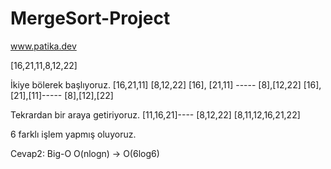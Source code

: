 # MergeSort-Project
www.patika.dev

[16,21,11,8,12,22]

İkiye bölerek başlıyoruz.
[16,21,11] [8,12,22]
[16], [21,11] ----- [8],[12,22]
[16],[21],[11]----- [8],[12],[22]

Tekrardan bir araya getiriyoruz.
[11,16,21]---- [8,12,22]
[8,11,12,16,21,22]

6 farklı işlem yapmış oluyoruz.

Cevap2: Big-O
O(nlogn) -> O(6log6)
